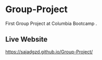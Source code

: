 # Group-Project
First Group Project at Columbia Bootcamp
.
## Live Website
https://sajadgzd.github.io/Group-Project/
